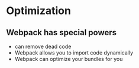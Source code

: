 # Optimization

## Webpack has special powers

- can remove dead code
- Webpack allows you to import code dynamically
- Webpack can optimize your bundles for you
